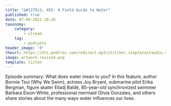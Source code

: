 ```yaml
---
title: "&#127911; 455- A Field Guide to Water"
published: true
date: 07-09-2021 18:16
taxonomy:
    category:
        - stream
    tag:
        - podcasts
header_image: '0'
theurl: https://dts.podtrac.com/redirect.mp3/stitcher.simplecastaudio.com/3bb687b0-04af-4257-90f1-39eef4e631b6/episodes/6a89a2a2-2399-4a5f-a4cd-8ffdc75898cc/audio/128/default.mp3?aid=rss_feed&awCollectionId=3bb687b0-04af-4257-90f1-39eef4e631b6&awEpisodeId=6a89a2a2-2399-4a5f-a4cd-8ffdc75898cc&feed=BqbsxVfO
image: artwork-resized.png
template: listen
--- 
```

Episode summary: What does water mean to you? In this feature, author Bonnie Tsui (Why We Swim), actress Joy Bryant, submarine pilot Erika Bergman, figure skater Elladj Baldé, 85-year-old synchronized swimmer Barbara Eison-White, professional mermaid Olivia Gonzales, and others share stories about the many ways water influences our lives.
